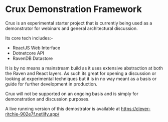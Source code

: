 # Crux Demonstration Framework

Crux is an experimental starter project that is currently being used as a demonstrator for webinars and general architectural discussion.

Its core tech includes:-

- ReactJS Web Interface
- Dotnetcore API
- RavenDB Datastore

It is by no means a mainstream build as it uses extensive abstraction at both the Raven and React layers. As such its great for opening a discussion or looking at experimental techniques but it is in no way meant as a basis or guide for further development in production.

Crux will not be supported on an ongoing basis and is simply for demonstration and discussion purposes.

A live running version of this demostrator is available at https://clever-ritchie-902e7f.netlify.app/